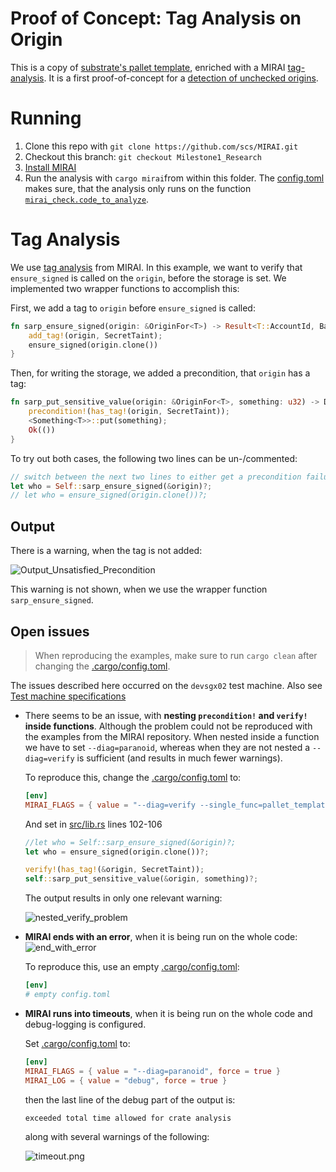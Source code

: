 # Proof of Concept: Tag Analysis on Origin

This is a copy of [substrate's pallet template](https://github.com/substrate-developer-hub/substrate-node-template/tree/e0c480c0f322d0b0d1b310c93fa646fc0cfdd2df/pallets/template), enriched with a MIRAI [tag-analysis](https://github.com/facebookexperimental/MIRAI/blob/main/documentation/TagAnalysis.md). It is a first proof-of-concept for a [detection of unchecked origins](https://github.com/bhargavbh/MIRAI/blob/main/substrate_examples/incorrect-origin/description.md).

# Running

1. Clone this repo with `git clone https://github.com/scs/MIRAI.git`
2. Checkout this branch: `git checkout Milestone1_Research`
3. [Install MIRAI](https://github.com/facebookexperimental/MIRAI/blob/main/documentation/InstallationGuide.md)
4. Run the analysis with `cargo mirai`from within this folder. The [config.toml](.cargo/config.toml) makes sure, that the analysis only runs on the function [`mirai_check.code_to_analyze`](src/mirai.rs).

# Tag Analysis
We use [tag analysis](https://github.com/facebookexperimental/MIRAI/blob/main/documentation/TagAnalysis.md) from MIRAI. In this example, we want to verify that `ensure_signed` is called on the `origin`, before the storage is set. We implemented two wrapper functions to accomplish this:

First, we add a tag to `origin` before `ensure_signed` is called:

``` rust
fn sarp_ensure_signed(origin: &OriginFor<T>) -> Result<T::AccountId, BadOrigin> {
	add_tag!(origin, SecretTaint);
	ensure_signed(origin.clone())
}
```

Then, for writing the storage, we added a precondition, that `origin` has a tag:

``` rust
fn sarp_put_sensitive_value(origin: &OriginFor<T>, something: u32) -> DispatchResult {
    precondition!(has_tag!(origin, SecretTaint));
    <Something<T>>::put(something);
    Ok(())
}
```

To try out both cases, the following two lines can be un-/commented:

``` rust
// switch between the next two lines to either get a precondition failure in sarp_put_sensitive_value or not
let who = Self::sarp_ensure_signed(&origin)?;
// let who = ensure_signed(origin.clone())?;
```

## Output
There is a warning, when the tag is not added:

![Output_Unsatisfied_Precondition](UnsatisfiedPrecondition.png)

This warning is not shown, when we use the wrapper function `sarp_ensure_signed`.

## Open issues

> When reproducing the examples, make sure to run `cargo clean` after changing the [.cargo/config.toml](.cargo/config.toml).

The issues described here occurred on the `devsgx02` test machine. Also see [Test machine specifications](../README.md#test-machines)


- There seems to be an issue, with **nesting `precondition!` and `verify!` inside functions**. Although the problem could not be reproduced with the examples from the MIRAI repository. When nested inside a function we have to set `--diag=paranoid`, whereas when they are not nested a `--diag=verify` is sufficient (and results in much fewer warnings).

  To reproduce this, change the [.cargo/config.toml](.cargo/config.toml) to:

    ``` toml
  [env]
  MIRAI_FLAGS = { value = "--diag=verify --single_func=pallet_template.mirai.mirai_check.code_to_analyze"}
    ```
  And set in [src/lib.rs](src/lib.rs) lines 102-106

  ``` rust
  //let who = Self::sarp_ensure_signed(&origin)?;
  let who = ensure_signed(origin.clone())?;

  verify!(has_tag!(&origin, SecretTaint));
  self::sarp_put_sensitive_value(&origin, something)?;
  ```
  The output results in only one relevant warning:

  ![nested_verify_problem](nested_verify_problem.png)

- **MIRAI ends with an error**, when it is being run on the whole code:
  ![end_with_error](end_with_error.png)
 
    To reproduce this, use an empty [.cargo/config.toml](.cargo/config.toml):

    ``` toml
    [env]
    # empty config.toml
    ```

- **MIRAI runs into timeouts**, when it is being run on the whole code and debug-logging is configured. 

  Set [.cargo/config.toml](.cargo/config.toml) to:
  ``` toml
  [env]
  MIRAI_FLAGS = { value = "--diag=paranoid", force = true }
  MIRAI_LOG = { value = "debug", force = true }
  ```
  then the last line of the debug part of the output is:
  ```
  exceeded total time allowed for crate analysis
  ```
  along with several warnings of the following:

  ![timeout.png](timeout.png)
